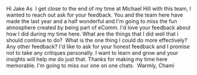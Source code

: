 Hi Jake
As  I get close to the end of my time at Michael Hill with this team, I wanted to reach out ask for your feedback. You and the team here have made the last year and a half wonderful and I'm going to miss the fun atmosphere created by being part of eComm. I'd love your feedback about how I did during my time here.
What are the things that I did well that i should continue to do? 
What is the one thing I could do more effectively?
Any other feedback?
I'd like to ask for your honest feedback and I promise not to take any critiques personally. I want to learn and grow and your insights will help me do just that.
Thanks for making my time here memorable. I'm going to miss our one on one chats. 
Warmly,
Chami